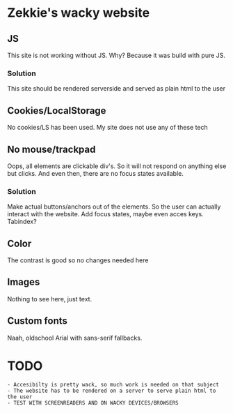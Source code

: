 # Zekkie's wacky website

## JS

This site is not working without JS. Why? Because it was build with pure JS.

### Solution

This site should be rendered serverside and served as plain html to the user

## Cookies/LocalStorage

No cookies/LS has been used. My site does not use any of these tech

## No mouse/trackpad

Oops, all elements are clickable div's. So it will not respond on anything else but clicks. And even then, there are no focus states available. 

### Solution

Make actual buttons/anchors out of the elements. So the user can actually interact with the website. Add focus states, maybe even acces keys. Tabindex?

## Color

The contrast is good so no changes needed here

## Images

Nothing to see here, just text.

## Custom fonts

Naah, oldschool Arial with sans-serif fallbacks.


# TODO

	- Accesibilty is pretty wack, so much work is needed on that subject
	- The website has to be rendered on a server to serve plain html to the user
	- TEST WITH SCREENREADERS AND ON WACKY DEVICES/BROWSERS
